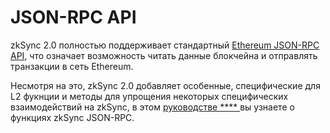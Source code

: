 # JSON-RPC API

zkSync 2.0 полностью поддерживает стандартный [Ethereum JSON-RPC API](https://ethereum.org/en/developers/docs/apis/json-rpc/), что означает возможность читать данные блокчейна и отправлять транзакции в сеть Ethereum.

Несмотря на это, zkSync 2.0 добавляет особенные, специфические для L2 фукнции и методы для упрощения некоторых специфических взаимодействий на zkSync, в этом [руководстве **** ](https://punkszk.com/)вы узнаете о функциях zkSync JSON-RPC.
